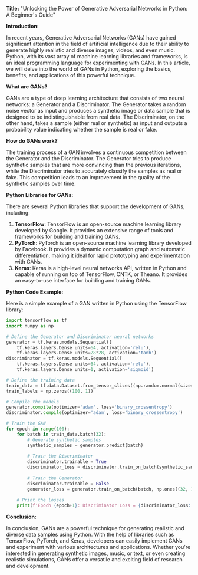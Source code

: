 **Title:** "Unlocking the Power of Generative Adversarial Networks in Python: A Beginner's Guide"

**Introduction:**

In recent years, Generative Adversarial Networks (GANs) have gained significant attention in the field of artificial intelligence due to their ability to generate highly realistic and diverse images, videos, and even music. Python, with its vast array of machine learning libraries and frameworks, is an ideal programming language for experimenting with GANs. In this article, we will delve into the world of GANs in Python, exploring the basics, benefits, and applications of this powerful technique.

**What are GANs?**

GANs are a type of deep learning architecture that consists of two neural networks: a Generator and a Discriminator. The Generator takes a random noise vector as input and produces a synthetic image or data sample that is designed to be indistinguishable from real data. The Discriminator, on the other hand, takes a sample (either real or synthetic) as input and outputs a probability value indicating whether the sample is real or fake.

**How do GANs work?**

The training process of a GAN involves a continuous competition between the Generator and the Discriminator. The Generator tries to produce synthetic samples that are more convincing than the previous iterations, while the Discriminator tries to accurately classify the samples as real or fake. This competition leads to an improvement in the quality of the synthetic samples over time.

**Python Libraries for GANs:**

There are several Python libraries that support the development of GANs, including:

1. **TensorFlow**: TensorFlow is an open-source machine learning library developed by Google. It provides an extensive range of tools and frameworks for building and training GANs.
2. **PyTorch**: PyTorch is an open-source machine learning library developed by Facebook. It provides a dynamic computation graph and automatic differentiation, making it ideal for rapid prototyping and experimentation with GANs.
3. **Keras**: Keras is a high-level neural networks API, written in Python and capable of running on top of TensorFlow, CNTK, or Theano. It provides an easy-to-use interface for building and training GANs.

**Python Code Example:**

Here is a simple example of a GAN written in Python using the TensorFlow library:
```python
import tensorflow as tf
import numpy as np

# Define the Generator and Discriminator neural networks
generator = tf.keras.models.Sequential([
    tf.keras.layers.Dense units=64, activation='relu'),
    tf.keras.layers.Dense units=28*28, activation='tanh')
discriminator = tf.keras.models.Sequential([
    tf.keras.layers.Dense units=64, activation='relu'),
    tf.keras.layers.Dense units=1, activation='sigmoid')

# Define the training data
train_data = tf.data.Dataset.from_tensor_slices((np.random.normal(size=(100, 64))))
train_labels = np.zeros((100, 1))

# Compile the models
generator.compile(optimizer='adam', loss='binary_crossentropy')
discriminator.compile(optimizer='adam', loss='binary_crossentropy')

# Train the GAN
for epoch in range(100):
    for batch in train_data.batch(32):
        # Generate synthetic samples
        synthetic_samples = generator.predict(batch)
        
        # Train the Discriminator
        discriminator.trainable = True
        discriminator_loss = discriminator.train_on_batch(synthetic_samples, np.zeros((32, 1)))
        
        # Train the Generator
        discriminator.trainable = False
        generator_loss = generator.train_on_batch(batch, np.ones((32, 1)))
        
    # Print the losses
    print(f'Epoch {epoch+1}: Discriminator Loss = {discriminator_loss:.3f}, Generator Loss = {generator_loss:.3f}')
```
**Conclusion:**

In conclusion, GANs are a powerful technique for generating realistic and diverse data samples using Python. With the help of libraries such as TensorFlow, PyTorch, and Keras, developers can easily implement GANs and experiment with various architectures and applications. Whether you're interested in generating synthetic images, music, or text, or even creating realistic simulations, GANs offer a versatile and exciting field of research and development.